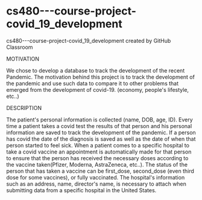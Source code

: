 # cs480---course-project-covid_19_development
cs480---course-project-covid_19_development created by GitHub Classroom

MOTIVATION

We chose to develop a database to track the development of the recent Pandemic.
The motivation behind this project is to track the development of the pandemic and use such data
to compare it to other problems that emerged from the development of covid-19. (economy, people's lifestyle, etc..)

DESCRIPTION

The patient's personal information is collected (name, DOB, age, ID). Every time a patient takes a covid test the results
of that person and his personal information are saved to track the development of the pandemic. If a person has covid the 
date of the diagnosis is saved as well as the date of when that person started to feel sick. When a patient comes to a specific
hospital to take a covid vaccine an appointment is automatically made for that person to ensure that the person has received the
necessary doses according to the vaccine taken(Pfizer, Moderna, AstraZeneca, etc..).
The status of the person that has taken a vaccine can be first_dose, second_dose (even third dose for some vaccines), or fully 
vaccinated. The hospital's information such as an address, name, director's name, is necessary to attach when submitting data from
a specific hospital in the United States.
